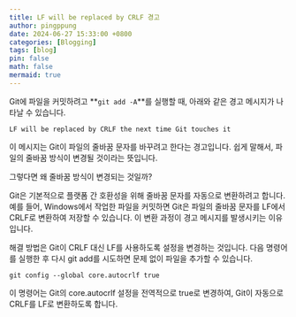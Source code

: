 ```yaml
---
title: LF will be replaced by CRLF 경고
author: pingppung
date: 2024-06-27 15:33:00 +0800
categories: [Blogging]
tags: [blog]
pin: false
math: false
mermaid: true
---
```


Git에 파일을 커밋하려고 **`git add -A`**를 실행할 때, 아래와 같은 경고 메시지가 나타날 수 있습니다. 

```shell
LF will be replaced by CRLF the next time Git touches it
```
이 메시지는 Git이 파일의 줄바꿈 문자를 바꾸려고 한다는 경고입니다. 쉽게 말해서, 파일의 줄바꿈 방식이 변경될 것이라는 뜻입니다.

그렇다면 왜 줄바꿈 방식이 변경되는 것일까? <br>

Git은 기본적으로 플랫폼 간 호환성을 위해 줄바꿈 문자를 자동으로 변환하려고 합니다. 예를 들어, Windows에서 작업한 파일을 커밋하면 Git은 파일의 줄바꿈 문자를 LF에서 CRLF로 변환하여 저장할 수 있습니다. 이 변환 과정이 경고 메시지를 발생시키는 이유입니다.

해결 방법은 Git이 CRLF 대신 LF를 사용하도록 설정을 변경하는 것입니다. 다음 명령어를 실행한 후 다시 git add를 시도하면 문제 없이 파일을 추가할 수 있습니다.

```shell
git config --global core.autocrlf true
```
이 명령어는 Git의 core.autocrlf 설정을 전역적으로 true로 변경하여, Git이 자동으로 CRLF를 LF로 변환하도록 합니다.

